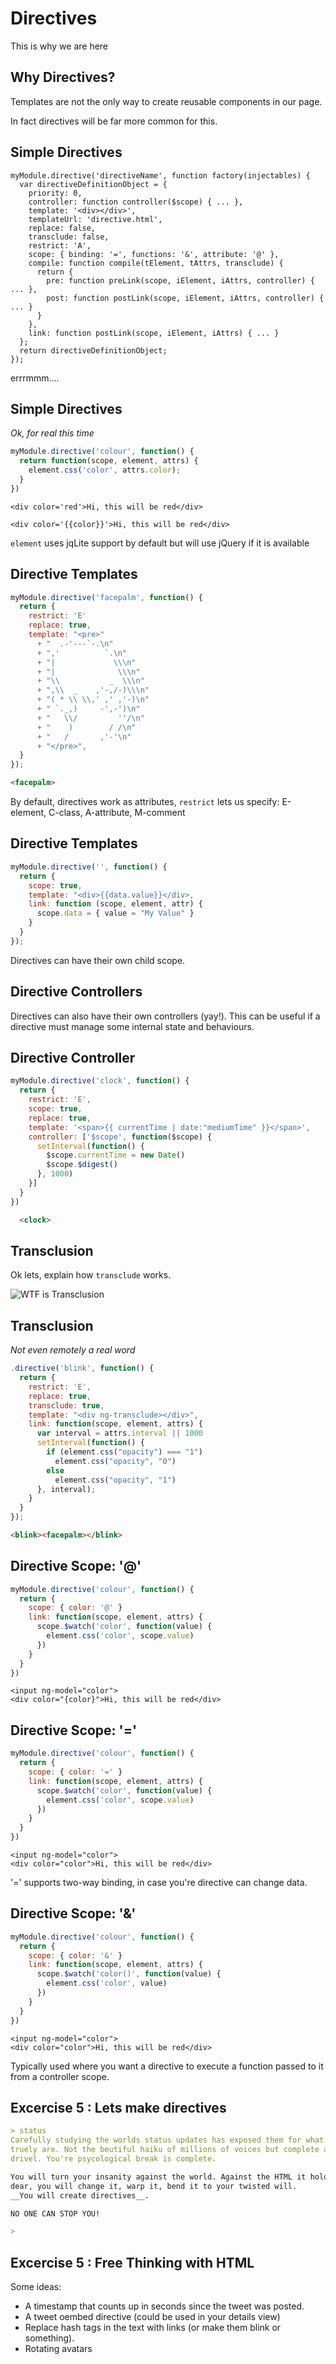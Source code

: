 # Directives
This is why we are here


## Why Directives?

Templates are not the only way to create reusable components in our page.

In fact directives will be far more common for this.


## Simple Directives

```
myModule.directive('directiveName', function factory(injectables) {
  var directiveDefinitionObject = {
    priority: 0,
    controller: function controller($scope) { ... },
    template: '<div></div>',
    templateUrl: 'directive.html',
    replace: false,
    transclude: false,
    restrict: 'A',
    scope: { binding: '=', functions: '&', attribute: '@' },
    compile: function compile(tElement, tAttrs, transclude) {
      return {
        pre: function preLink(scope, iElement, iAttrs, controller) { ... },
        post: function postLink(scope, iElement, iAttrs, controller) { ... }
      }
    },
    link: function postLink(scope, iElement, iAttrs) { ... }
  };
  return directiveDefinitionObject;
});
```

errrmmm....


## Simple Directives

_Ok, for real this time_

```javascript
myModule.directive('colour', function() {
  return function(scope, element, attrs) {
    element.css('color', attrs.color);
  }
})
```
```
<div color='red'>Hi, this will be red</div>

<div color='{{color}}'>Hi, this will be red</div>
```

`element` uses jqLite support by default but will use jQuery if it is available


## Directive Templates

```javascript
myModule.directive('facepalm', function() {
  return {
    restrict: 'E'
    replace: true,
    template: "<pre>"
      + "  .-'---`-.\n"
      + ",'          `.\n"
      + "|             \\\n"
      + "|              \\\n"
      + "\\           _  \\\n"
      + ",\\  _    ,'-,/-)\\\n"
      + "( * \\ \\,' ,' ,'-)\n"
      + " `._,)     -',-')\n"
      + "   \\/         ''/\n"
      + "    )        / /\n"
      + "   /       ,'-'\n"
      + "</pre>",
  }
});
```
```html
<facepalm>
```

By default, directives work as attributes, `restrict` lets us specify:
E-element, C-class, A-attribute, M-comment


## Directive Templates

```javascript
myModule.directive('', function() {
  return {
    scope: true,
    template: "<div>{{data.value}}</div>,
    link: function (scope, element, attr) {
      scope.data = { value = "My Value" }
    }
  }
});
```

Directives can have their own child scope.


## Directive Controllers

Directives can also have their own controllers (yay!). This can be useful if a
directive must manage some internal state and behaviours.


## Directive Controller

```javascript
myModule.directive('clock', function() {
  return {
    restrict: 'E',
    scope: true,
    replace: true,
    template: '<span>{{ currentTime | date:"mediumTime" }}</span>',
    controller: ['$scope', function($scope) {
      setInterval(function() {
        $scope.currentTime = new Date()
        $scope.$digest()
      }, 1000)
    }]
  }
})
```

```html
  <clock>
```


## Transclusion

Ok lets, explain how `transclude` works.

![WTF is Transclusion](assets/wtftransclude.jpg)


## Transclusion

_Not even remotely a real word_

```javascript
.directive('blink', function() {
  return {
    restrict: 'E',
    replace: true,
    transclude: true,
    template: "<div ng-transclude></div>",
    link: function(scope, element, attrs) {
      var interval = attrs.interval || 1000
      setInterval(function() {
        if (element.css("opacity") === "1")
          element.css("opacity", "0")
        else
          element.css("opacity", "1")
      }, interval);
    }
  }
});
```
```html
<blink><facepalm></blink>
```


## Directive Scope: '@'

```javascript
myModule.directive('colour', function() {
  return {
    scope: { color: '@' }
    link: function(scope, element, attrs) {
      scope.$watch('color', function(value) {
        element.css('color', scope.value)
      })
    }
  }
})
```
```
<input ng-model="color">
<div color="{color}">Hi, this will be red</div>
```


## Directive Scope: '='

```javascript
myModule.directive('colour', function() {
  return {
    scope: { color: '=' }
    link: function(scope, element, attrs) {
      scope.$watch('color', function(value) {
        element.css('color', scope.value)
      })
    }
  }
})
```
```
<input ng-model="color">
<div color="color">Hi, this will be red</div>
```

'=' supports two-way binding, in case you're directive can change data.


## Directive Scope: '&'

```javascript
myModule.directive('colour', function() {
  return {
    scope: { color: '&' }
    link: function(scope, element, attrs) {
      scope.$watch('color()', function(value) {
        element.css('color', value)
      })
    }
  }
})
```
```
<input ng-model="color">
<div color="color">Hi, this will be red</div>
```

Typically used where you want a directive to
execute a function passed to it from a controller scope.


## Excercise 5 : Lets make directives

```markdown
> status
Carefully studying the worlds status updates has exposed them for what they
truely are. Not the beutiful haiku of millions of voices but complete and utter
drivel. You're psycological break is complete.

You will turn your insanity against the world. Against the HTML it holds so
dear, you will change it, warp it, bend it to your twisted will.
__You will create directives__.

NO ONE CAN STOP YOU!

>
```


## Excercise 5 : Free Thinking with HTML

Some ideas:
- A timestamp that counts up in seconds since the tweet was posted.
- A tweet oembed directive (could be used in your details view)
- Replace hash tags in the text with links (or make them blink or something).
- Rotating avatars

